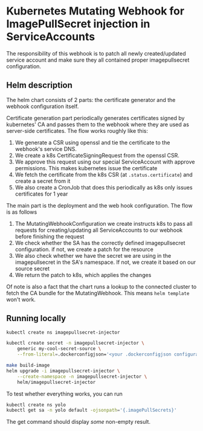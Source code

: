 # Kubernetes Mutating Webhook for ImagePullSecret injection in ServiceAccounts

The responsibility of this webhook is to patch all newly created/updated service account and make sure they all contained proper imagepullsecret configuration. 

## Helm description
The helm chart consists of 2 parts: the certificate generator and the webhook configuration itself.

Certificate generation part periodically generates certificates signed by kubernetes' CA and passes them to the webhook where they are used as server-side certificates. The flow works roughly like this:
1. We generate a CSR using openssl and tie the certificate to the webhook's service DNS.
1. We create a k8s CertificateSigningRequest from the openssl CSR.
1. We approve this request using our special ServiceAccount with approve permissions. This makes kubernetes issue the certificate
1. We fetch the certificate from the k8s CSR (at `.status.certificate`) and create a secret from it
1. We also create a CronJob that does this periodically as k8s only issues certificates for 1 year

The main part is the deployment and the web hook configuration. The flow is as follows
1. The MutatingWebhookConfiguration we create instructs k8s to pass all requests for creating/updating all ServiceAccounts to our webhook before finishing the request
1. We check whether the SA has the correctly defined imagepullsecret configuration. if not, we create a patch for the resource
1. We also check whether we have the secret we are using in the imagepullsecret in the SA's namespace. If not, we create it based on our source secret
1. We return the patch to k8s, which applies the changes

Of note is also a fact that the chart runs a lookup to the connected cluster to fetch the CA bundle for the MutatingWebhook. This means `helm template` won't work.

## Running locally
```bash
kubectl create ns imagepullsecret-injector

kubectl create secret -n imagepullsecret-injector \
    generic my-cool-secret-source \
    --from-literal=.dockerconfigjson='<your .dockerconfigjson configuration file>'

make build-image
helm upgrade -i imagepullsecret-injector \
    --create-namespace -n imagepullsecret-injector \
    helm/imagepullsecret-injector
```

To test whether everything works, you can run
```bash
kubectl create ns yolo
kubectl get sa -n yolo default -ojsonpath='{.imagePullSecrets}'
```
The get command should display _some_ non-empty result.
